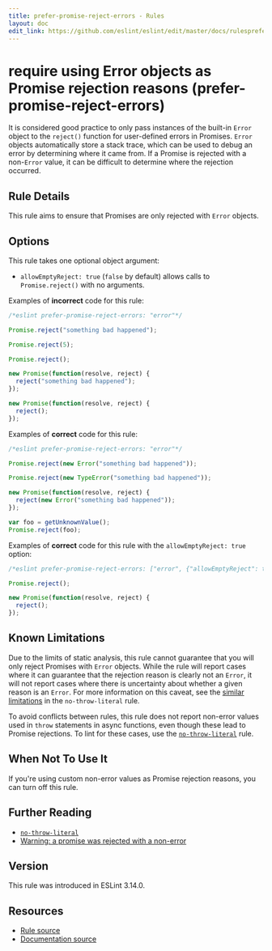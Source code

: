 ```yaml
---
title: prefer-promise-reject-errors - Rules
layout: doc
edit_link: https://github.com/eslint/eslint/edit/master/docs/rulesprefer-promise-reject-errors.md
---
```

<!-- Note: No pull requests accepted for this file. See README.md in the root directory for details. -->
# require using Error objects as Promise rejection reasons (prefer-promise-reject-errors)

It is considered good practice to only pass instances of the built-in `Error` object to the `reject()` function for user-defined errors in Promises. `Error` objects automatically store a stack trace, which can be used to debug an error by determining where it came from. If a Promise is rejected with a non-`Error` value, it can be difficult to determine where the rejection occurred.


## Rule Details

This rule aims to ensure that Promises are only rejected with `Error` objects.

## Options

This rule takes one optional object argument:

* `allowEmptyReject: true` (`false` by default) allows calls to `Promise.reject()` with no arguments.

Examples of **incorrect** code for this rule:

```js
/*eslint prefer-promise-reject-errors: "error"*/

Promise.reject("something bad happened");

Promise.reject(5);

Promise.reject();

new Promise(function(resolve, reject) {
  reject("something bad happened");
});

new Promise(function(resolve, reject) {
  reject();
});

```

Examples of **correct** code for this rule:

```js
/*eslint prefer-promise-reject-errors: "error"*/

Promise.reject(new Error("something bad happened"));

Promise.reject(new TypeError("something bad happened"));

new Promise(function(resolve, reject) {
  reject(new Error("something bad happened"));
});

var foo = getUnknownValue();
Promise.reject(foo);
```

Examples of **correct** code for this rule with the `allowEmptyReject: true` option:

```js
/*eslint prefer-promise-reject-errors: ["error", {"allowEmptyReject": true}]*/

Promise.reject();

new Promise(function(resolve, reject) {
  reject();
});
```

## Known Limitations

Due to the limits of static analysis, this rule cannot guarantee that you will only reject Promises with `Error` objects. While the rule will report cases where it can guarantee that the rejection reason is clearly not an `Error`, it will not report cases where there is uncertainty about whether a given reason is an `Error`. For more information on this caveat, see the [similar limitations](http://eslint.org/docs/rules/no-throw-literal#known-limitations) in the `no-throw-literal` rule.

To avoid conflicts between rules, this rule does not report non-error values used in `throw` statements in async functions, even though these lead to Promise rejections. To lint for these cases, use the [`no-throw-literal`](http://eslint.org/docs/rules/no-throw-literal) rule.

## When Not To Use It

If you're using custom non-error values as Promise rejection reasons, you can turn off this rule.

## Further Reading

* [`no-throw-literal`](http://eslint.org/docs/rules/no-throw-literal)
* [Warning: a promise was rejected with a non-error](http://bluebirdjs.com/docs/warning-explanations.html#warning-a-promise-was-rejected-with-a-non-error)

## Version

This rule was introduced in ESLint 3.14.0.

## Resources

* [Rule source](https://github.com/eslint/eslint/tree/master/lib/rules/prefer-promise-reject-errors.js)
* [Documentation source](https://github.com/eslint/eslint/tree/master/docs/rules/prefer-promise-reject-errors.md)
